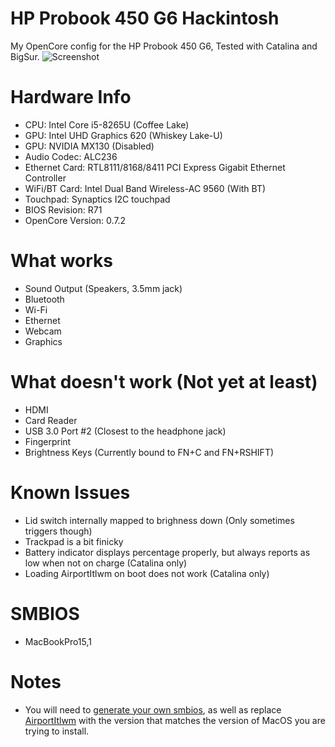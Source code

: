 # HP Probook 450 G6 Hackintosh
My OpenCore config for the HP Probook 450 G6, Tested with Catalina and BigSur. 
![Screenshot](https://preview.redd.it/ef9zaiqjy4p71.png?width=1366&format=png&auto=webp&s=a4f4f0473a0866d5fccdd3be49b52b8eca415504)
# Hardware Info

- CPU: Intel Core i5-8265U (Coffee Lake)
- GPU: Intel UHD Graphics 620 (Whiskey Lake-U) 
- GPU: NVIDIA MX130 (Disabled)
- Audio Codec: ALC236
- Ethernet Card: RTL8111/8168/8411 PCI Express Gigabit Ethernet Controller
- WiFi/BT Card: Intel Dual Band Wireless-AC 9560 (With BT)
- Touchpad: Synaptics I2C touchpad
- BIOS Revision: R71
- OpenCore Version: 0.7.2

# What works

- Sound Output (Speakers, 3.5mm jack)
- Bluetooth
- Wi-Fi
- Ethernet
- Webcam
- Graphics

# What doesn't work (Not yet at least)

- HDMI
- Card Reader
- USB 3.0 Port #2 (Closest to the headphone jack)
- Fingerprint
- Brightness Keys (Currently bound to FN+C and FN+RSHIFT)

# Known Issues

- Lid switch internally mapped to brighness down (Only sometimes triggers though)
- Trackpad is a bit finicky
- Battery indicator displays percentage properly, but always reports as low when not on charge (Catalina only)
- Loading AirportItlwm on boot does not work (Catalina only)

# SMBIOS

- MacBookPro15,1

# Notes

- You will need to [generate your own smbios](https://dortania.github.io/OpenCore-Install-Guide/config-laptop.plist/coffee-lake.html#platforminfo), as well as replace [AirportItlwm](https://github.com/OpenIntelWireless/itlwm/releases/tag/v2.0.0) with the version that matches the version of MacOS you are trying to install.


